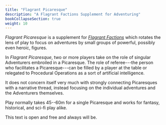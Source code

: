```yaml
---
title: "Flagrant Picaresque"
description: "A Flagrant Factions Supplement for Adventuring"
bookCollapseSection: true
weight: 10
---
```


_Flagrant Picaresque_ is a supplement for [_Flagrant Factions_](/games/factions) which rotates the
lens of play to focus on adventures by small groups of powerful, possibly even heroic, figures.

In _Flagrant Picaresque_, two or more players take on the role of singular Adventurers embroiled in
a Picaresque. The role of referee---the person who facilitates a Picaresque---can be filled by a
player at the table or relegated to Procedural Operations as a sort of artificial intelligence.

It does not concern itself very much with strongly connecting Picaresques with a narrative thread,
instead focusing on the individual adventures and the Adventurers themselves.

Play normally takes 45--60m for a single Picaresque and works for fantasy, historical, and sci-fi
play alike.

This text is open and free and always will be.
